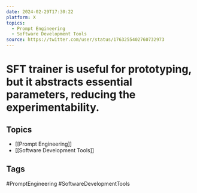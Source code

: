 ```yaml
---
date: 2024-02-29T17:30:22
platform: X
topics:
  - Prompt Engineering
  - Software Development Tools
source: https://twitter.com/user/status/1763255402760732973
---
```

# SFT trainer is useful for prototyping, but it abstracts essential parameters, reducing the experimentability.

## Topics
- [[Prompt Engineering]]
- [[Software Development Tools]]

## Tags
#PromptEngineering #SoftwareDevelopmentTools